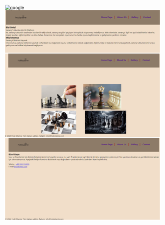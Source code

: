 ![google](images/homeapage.png)
![google](images/about-us.png)
![google](images/gallery.png)
![google](images/contact.png)